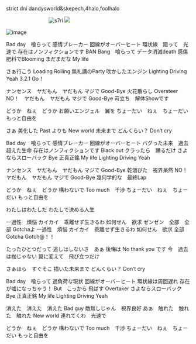 strict dni dandysworld&skepech,4halo,foolhalo

ㅤㅤㅤㅤㅤㅤㅤㅤㅤ<img src="https://komarev.com/ghpvc/?username=s7ri&label=　♡　ིྀ　&color=4d4d4d&style=flat" alt="s7ri" />
![](https://64.media.tumblr.com/2d46d9d01d1015362a59fb0da6985c15/178e2f094de5bca4-bc/s250x400/33abc5b7c647f62052ec6d95d7bd1de798f6b64a.gifv)

![image](https://github.com/user-attachments/assets/0c4be0b5-a04f-4f70-9011-bb4afd2071af)

Bad day　喰らって
感情ブレーカー
回線がオーバーヒート
環状線　廻って　光速で
存在はノンフィクションです
BAN Bang　喰らって
データ消滅death
感傷肥料でBlooming
まだまだな My life

さぁ行こう
Loading Rolling
無礼講のParty
吹かしたエンジン
Lighting Driving Yeah
3.2.1 Go！

ナンセンス　ヤだもん　ヤだもん
マジで Good-Bye
火花散らし
Oversteer
NO！　ヤだもん　ヤだもん
マジで Good-Bye
苛立ち　解体Showです

どうか　ねぇ　どうか
お願いエンジェル　翼を
ちょーだい　ねぇ　ちょーだい
もっと自由を

さぁ
美化した Past
よりも New world
未来まで
どんくらい？
Don’t cry

Bad day　喰らって
感情ブレーカー
回線がオーバーヒート
バグった未来　過去　超えた生命
存在はノンフィクションです
Black out
クラったら　踊るだけ
さよならスローバック Bye
正真正銘 My life
Lighting Driving Yeah


ナンセンス　ヤだもん　ヤだもん
マジで Good-Bye
乾涸びた　視界呆然
NO！　ヤだもん　ヤだもん
マジで Good-Bye
幾何学的な　最終Lap

どうか　ねぇ　どうか
構わないで
Too much　干渉
ちょーだい　ねぇ　ちょーだい
もっと自由を

わたしはわたしだ
わたしで決める人生


一過性　煩悩
カイカイ　乖離せず生きるわ
如何せん　欲求
ゼンゼン　全部　全部 Gotchaよ
一過性　煩悩
カイカイ　乖離せず生きるわ
如何せん　欲求
全部 Gotcha Gotch@！！

たったひとつだって
逃しはしないさ　あぁ
後悔は No thank you です
今　過去は枷じゃない
翼に変えて　飛び立つだけ

さぁほら　すぐそこ
描いた未来まで
どんくらい？
Don’t cry

Bad day　喰らって
過負荷な現状
回線がオーバーヒート
環状線は周回遅れ
存在が嘘になっちゃう！
But　こっから
飛ばす Overtaker
さよならスローバック Bye
正真正銘 My life
Lighting Driving Yeah

消えた　消えた　消えた Bad guy
敵無しじゃん　視界良好
あぁ　触れた　触れた　触れた New world
連れてくわ　光速で

どうか　ねぇ　どうか
構わないで
Too much　干渉
ちょーだい　ねぇ　ちょーだい
もっと自由を







<!--
**s7ri/s7ri** is a ✨ _special_ ✨ repository because its `README.md` (this file) appears on your GitHub profile.

Here are some ideas to get you started:

- 🔭 I’m currently working on ...
- 🌱 I’m currently learning ...
- 👯 I’m looking to collaborate on ...
- 🤔 I’m looking for help with ...
- 💬 Ask me about ...
- 📫 How to reach me: ...
- 😄 Pronouns: ...
- ⚡ Fun fact: ...
-->
